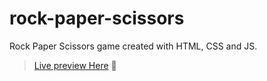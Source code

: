 # rock-paper-scissors

Rock Paper Scissors game created with HTML, CSS and JS.
> [Live preview Here](https://pvdevs.github.io/rock-paper-scissors/) 🤖
